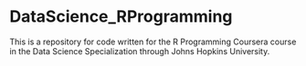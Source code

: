 # DataScience_RProgramming
This is a repository for code written for the R Programming Coursera course in the Data Science Specialization through Johns Hopkins University.
